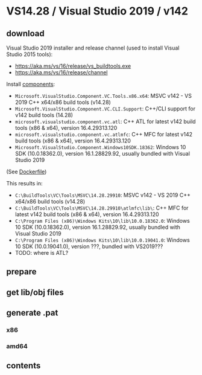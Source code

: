 # VS14.28 / Visual Studio 2019 / v142

## download

Visual Studio 2019 installer and release channel (used to install Visual Studio 2015 tools):
  - https://aka.ms/vs/16/release/vs_buildtools.exe
  - https://aka.ms/vs/16/release/channel

Install [components](https://docs.microsoft.com/en-us/visualstudio/install/workload-component-id-vs-build-tools?view=vs-2019):
  - `Microsoft.VisualStudio.Component.VC.Tools.x86.x64`: MSVC v142 - VS 2019 C++ x64/x86 build tools (v14.28)
  - `Microsoft.VisualStudio.Component.VC.CLI.Support`: C++/CLI support for v142 build tools (14.28)
  - `microsoft.visualstudio.component.vc.atl`: C++ ATL for latest v142 build tools (x86 & x64), version 16.4.29313.120
  - `microsoft.visualstudio.component.vc.atlmfc`: C++ MFC for latest v142 build tools (x86 & x64), version 16.4.29313.120
  - `Microsoft.VisualStudio.Component.Windows10SDK.18362`: Windows 10 SDK (10.0.18362.0), version 16.1.28829.92, usually bundled with Visual Studio 2019

(See [Dockerfile](../../Dockerfile))

This results in:
  - `C:\BuildTools\VC\Tools\MSVC\14.28.29910`: MSVC v142 - VS 2019 C++ x64/x86 build tools (v14.28)
  - `C:\BuildTools\VC\Tools\MSVC\14.28.29910\atlmfc\lib\`: C++ MFC for latest v142 build tools (x86 & x64), version 16.4.29313.120
  - `C:\Program Files (x86)\Windows Kits\10\lib\10.0.18362.0`: Windows 10 SDK (10.0.18362.0), version 16.1.28829.92, usually bundled with Visual Studio 2019
  - `C:\Program Files (x86)\Windows Kits\10\lib\10.0.19041.0`: Windows 10 SDK (10.0.19041.0), version ???, bundled with VS2019???
  - TODO: where is ATL?

## prepare

## get lib/obj files

## generate .pat

### x86

### amd64

## contents